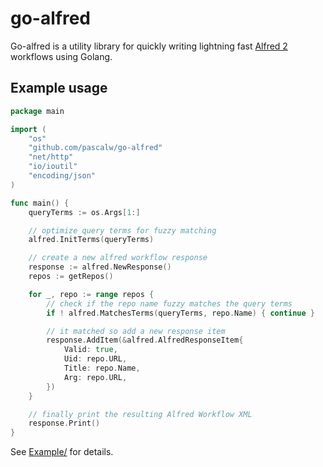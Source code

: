 # go-alfred

Go-alfred is a utility library for quickly writing lightning fast [Alfred 2](http://www.alfredapp.com/) workflows using Golang.

## Example usage

```go
package main

import (
	"os"
	"github.com/pascalw/go-alfred"
	"net/http"
	"io/ioutil"
	"encoding/json"
)

func main() {
	queryTerms := os.Args[1:]

	// optimize query terms for fuzzy matching
	alfred.InitTerms(queryTerms)

	// create a new alfred workflow response
	response := alfred.NewResponse()
	repos := getRepos()

	for _, repo := range repos {
		// check if the repo name fuzzy matches the query terms
		if ! alfred.MatchesTerms(queryTerms, repo.Name) { continue }

		// it matched so add a new response item
		response.AddItem(&alfred.AlfredResponseItem{
			Valid: true,
			Uid: repo.URL,
			Title: repo.Name,
			Arg: repo.URL,
		})
	}

	// finally print the resulting Alfred Workflow XML
	response.Print()
}	
```

See [Example/](https://github.com/pascalw/go-alfred/blob/master/example/example.go) for details.

